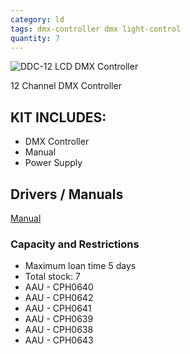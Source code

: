 ```yaml
---
category: ld
tags: dmx-controller dmx light-control
quantity: 7
---
```

![DDC-12 LCD DMX Controller](../../assets/images/equip/ld/1.webp)

12 Channel DMX Controller

## KIT INCLUDES:
- DMX Controller
- Manual
- Power Supply

## Drivers / Manuals

[Manual](https://images.static-thomann.de/pics/atg/atgdata/document/manual/c_258125_v3_r1_en_online.pdf)

### Capacity and Restrictions

- Maximum loan time 5 days
- Total stock: 7
- AAU - CPH0640
- AAU - CPH0642
- AAU - CPH0641
- AAU - CPH0639
- AAU - CPH0638
- AAU - CPH0643
